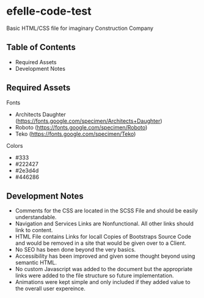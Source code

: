 # efelle-code-test
Basic HTML/CSS file for imaginary Construction Company

## Table of Contents
* Required Assets
* Development Notes

## Required Assets
Fonts
- Architects Daughter (https://fonts.google.com/specimen/Architects+Daughter)
- Roboto (https://fonts.google.com/specimen/Roboto)
- Teko (https://fonts.google.com/specimen/Teko)

Colors
- #333
- #222427
- #2e3d4d
- #446286

## Development Notes
* Comments for the CSS are located in the SCSS File and should be easily understandable.
* Navigation and Services Links are Nonfunctional. All other links should link to content. 
* HTML File contains Links for locall Copies of Bootstraps Source Code and would be removed in a site that would be given over to a Client.
* No SEO has been done beyond the very basics. 
* Accessibility has been improved and given some thought beyond using semantic HTML.
* No custom Javascript was added to the document but the appropriate links were added to the file structure so future implementation.
* Animations were kept simple and only included if they added value to the overall user expereince. 
